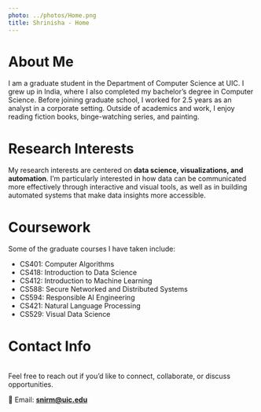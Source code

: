 ```yaml
---
photo: ../photos/Home.png
title: Shrinisha - Home
---
```


# About Me  
I am a graduate student in the Department of Computer Science at UIC. I grew up in India, where I also completed my bachelor’s degree in Computer Science. Before joining graduate school, I worked for 2.5 years as an analyst in a corporate setting. Outside of academics and work, I enjoy reading fiction books, binge-watching series, and painting.  

# Research Interests  
My research interests are centered on **data science, visualizations, and automation**. I’m particularly interested in how data can be communicated more effectively through interactive and visual tools, as well as in building automated systems that make data insights more accessible.  

# Coursework  
Some of the graduate courses I have taken include:  
- CS401: Computer Algorithms  
- CS418: Introduction to Data Science  
- CS412: Introduction to Machine Learning  
- CS588: Secure Networked and Distributed Systems  
- CS594: Responsible AI Engineering  
- CS421: Natural Language Processing  
- CS529: Visual Data Science  

# Contact Info  
<a name="contact"></a>  
Feel free to reach out if you’d like to connect, collaborate, or discuss opportunities.  

📧 Email: [**snirm@uic.edu**](mailto:snirm@uic.edu)
